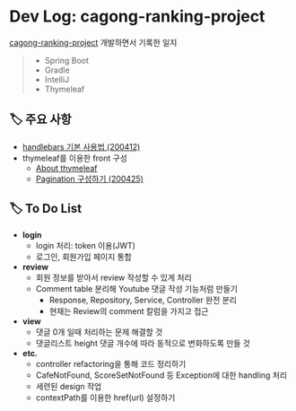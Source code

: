 # Dev Log: cagong-ranking-project
[cagong-ranking-project](https://github.com/hanbinleejoy/cagong-ranking-project) 개발하면서 기록한 일지 

> - Spring Boot
> - Gradle
> - IntelliJ
> - Thymeleaf

## 🏷️ 주요 사항

- [handlebars 기본 사용법 (200412)](https://github.com/hanbinleejoy/daily-dev-log/blob/master/project/cagong-ranking-project/200412_dev_log.md)
- thymeleaf를 이용한 front 구성
  - [About thymeleaf](https://github.com/hanbinleejoy/daily-dev-log/tree/master/spring/thymeleaf)
  - [Pagination 구성하기 (200425)](https://github.com/hanbinleejoy/daily-dev-log/blob/master/project/cagong-ranking-project/200425_dev_log.md)



## 🏷️ To Do List

- **login**
  - login 처리: token 이용(JWT)
  - 로그인, 회원가입 페이지 통합
- **review**
  - 회원 정보를 받아서 review 작성할 수 있게 처리
  - Comment table 분리해 Youtube 댓글 작성 기능처럼 만들기
    - Response, Repository, Service, Controller 완전 분리
    - 현재는 Review의 comment 칼럼을 가지고 접근
- **view**
  - 댓글 0개 일때 처리하는 문제 해결할 것 
  - 댓글리스트 height 댓글 개수에 따라 동적으로 변화하도록 만들 것
- **etc.**
  - controller refactoring을 통해 코드 정리하기
  - CafeNotFound, ScoreSetNotFound 등 Exception에 대한 handling 처리
  - 세련된 design 작업
  - contextPath를 이용한 href(url) 설정하기
  
